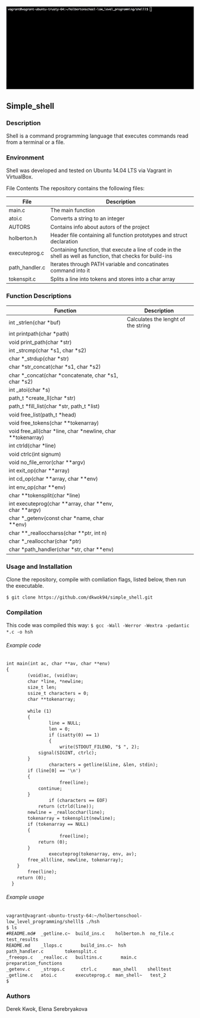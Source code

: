 ![shell example gif](https://github.com/dkwok94/simple_shell/blob/master/shell_example.gif)
## Simple_shell
### Description
Shell is a command programming language that executes commands read from a terminal or a file.

### Environment
Shell  was developed and tested on Ubuntu 14.04 LTS via Vagrant in VirtualBox.

File Contents
The repository contains the following files:

|   **File**   |   **Description**   |
| -------------- | --------------------- |
| main.c | The main function |
| atoi.c | Converts a string to an integer |
| AUTORS | Contains info about autors of the project|
| holberton.h   | Header file containing all function prototypes and struct declaration |
| executeprog.c | Containing function, that execute a line of code in the shell as well as function, that checks for build-ins |
| path_handler.c | Iterates through PATH variable and concatinates command into it |
| tokenspit.c | Splits a line into tokens and stores into a char array |

### Function Descriptions

| **Function** | **Description** |
| -------------- | ----------------- |
|int _strlen(char *buf)| Calculates the lenght of the string|
|int printpath(char *path)||
|void print_path(char *str)||
|int _strcmp(char *s1, char *s2)||
|char *_strdup(char *str)||
|char *str_concat(char *s1, char *s2)||
|char *_concat(char *concatenate, char *s1, char *s2)||
|int _atoi(char *s)||
|path_t *create_ll(char *str)||
|path_t *fill_list(char *str, path_t *list)||
|void free_list(path_t *head)||
|void free_tokens(char **tokenarray)||
|void free_all(char *line, char *newline, char **tokenarray)||
|int ctrld(char *line)||
|void ctrlc(int signum)||
|void no_file_error(char **argv)||
|int exit_op(char **array)||
|int cd_op(char **array, char **env)||
|int env_op(char **env)||
|char **tokensplit(char *line)||
|int executeprog(char **array, char **env, char **argv)||
|char *_getenv(const char *name, char **env)||
|char **_realloccharss(char **ptr, int n)||
|char *_reallocchar(char *ptr)||
|char *path_handler(char *str, char **env)||

### Usage and Installation
Clone the repository, compile with comliation flags, listed below, then run the executable.
```
$ git clone https://github.com/dkwok94/simple_shell.git
```
### Compilation
This code was compiled this way: 
` $ gcc -Wall -Werror -Wextra -pedantic *.c -o hsh `

###### Example code
```
int main(int ac, char **av, char **env)
{
        (void)ac, (void)av;
        char *line, *newline;
        size_t len;
        ssize_t characters = 0;
        char **tokenarray;

        while (1)
        {
                line = NULL;
                len = 0;
                if (isatty(0) == 1)
                {
                 	write(STDOUT_FILENO, "$ ", 2);
			signal(SIGINT, ctrlc);
		}
                characters = getline(&line, &len, stdin);
		if (line[0] == '\n')
		{
                 	free(line);
			continue;
		}
                if (characters == EOF)
			return (ctrld(line));
		newline = _reallocchar(line);
		tokenarray = tokensplit(newline);
		if (tokenarray == NULL)
		{
                 	free(line);
			return (0);
		}
                executeprog(tokenarray, env, av);
		free_all(line, newline, tokenarray);
	}
        free(line);
	return (0);
  }
```
###### Example usage

```
vagrant@vagrant-ubuntu-trusty-64:~/holbertonschool-low_level_programming/shelll$ ./hsh
$ ls
#README.md#  _getline.c~  build_ins.c	 holberton.h  no_file.c		     test_results
README.md    _llops.c	    build_ins.c~  hsh	            path_handler.c        tokensplit.c
_freeops.c   _realloc.c   builtins.c	   main.c       preparation_functions
_getenv.c    _strops.c	    ctrl.c	    man_shell    shelltest
_getline.c   atoi.c	      executeprog.c  man_shell~   test_2
$
```
### Authors
Derek Kwok, Elena Serebryakova
